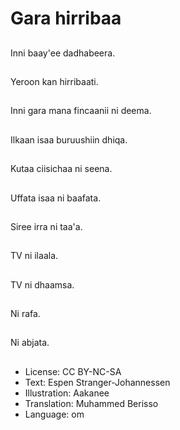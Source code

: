 # Gara hirribaa

##
Inni baay'ee dadhabeera.

##
Yeroon kan hirribaati.

##
Inni gara mana fincaanii ni deema.

##
Ilkaan isaa buruushiin dhiqa.

##
Kutaa ciisichaa ni seena.

##
Uffata isaa ni baafata.

##
Siree irra ni taa'a.

##
TV ni ilaala.

##
TV ni dhaamsa.

##
Ni rafa.

##
Ni abjata.

##
* License: CC BY-NC-SA
* Text: Espen Stranger-Johannessen
* Illustration: Aakanee
* Translation: Muhammed Berisso
* Language: om
